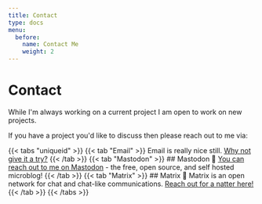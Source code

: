 ```yaml
---
title: Contact
type: docs
menu:
  before:
    name: Contact Me
    weight: 2
---
```

# Contact

While I'm always working on a current project I am open to work on new projects. 

If you have a project you'd like to discuss then please reach out to me via:

{{< tabs "uniqueid" >}}
{{< tab "Email" >}} Email is really nice still. <a href='mailt&#111;&#58;h&#101;llo&#37;72oso%65&#64;gmai&#108;&#46;&#37;&#54;3om'>Why not give it a try?</a> {{< /tab >}}
{{< tab "Mastodon" >}} ## Mastodon 🐘
[You can reach out to me on Mastodon](https://mastodon.online/@roho) - the free, open source, and self hosted microblog! {{< /tab >}}
{{< tab "Matrix" >}} ## Matrix 👾
Matrix is an open network for chat and chat-like communications. [Reach out for a natter here!](https://matrix.to/#/@rosoe:matrix.org) {{< /tab >}}
{{< /tabs >}}



